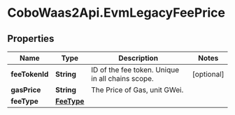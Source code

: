 # CoboWaas2Api.EvmLegacyFeePrice

## Properties

Name | Type | Description | Notes
------------ | ------------- | ------------- | -------------
**feeTokenId** | **String** | ID of the fee token. Unique in all chains scope. | [optional] 
**gasPrice** | **String** | The Price of Gas, unit GWei. | 
**feeType** | [**FeeType**](FeeType.md) |  | 


